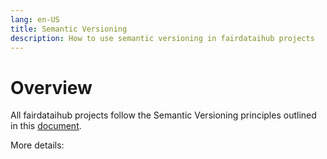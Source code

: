 ```yaml
---
lang: en-US
title: Semantic Versioning
description: How to use semantic versioning in fairdataihub projects
---
```


# Overview

All fairdataihub projects follow the Semantic Versioning principles outlined in this [document](https://semver.org/).

More details:
